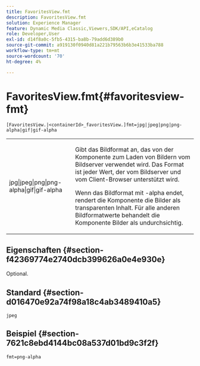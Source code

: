 ```yaml
---
title: FavoritesView.fmt
description: FavoritesView.fmt
solution: Experience Manager
feature: Dynamic Media Classic,Viewers,SDK/API,eCatalog
role: Developer,User
exl-id: d14f8a0c-5fb5-4315-ba8b-79add6d389b0
source-git-commit: a919130f0940d81a221b79563b6b3e41533ba788
workflow-type: tm+mt
source-wordcount: '70'
ht-degree: 4%

---
```


# FavoritesView.fmt{#favoritesview-fmt}

`[FavoritesView.|<containerId>_favoritesView.]fmt=jpg|jpeg|png|png-alpha|gif|gif-alpha`

<table id="table_2B109D2F91E64B5382B31921C3780FA5"> 
 <tbody> 
  <tr> 
   <td colname="col1"> <p><span class="codeph"> jpg|jpeg|png|png-alpha|gif|gif-alpha</span> </p> </td> 
   <td colname="col2"> <p> Gibt das Bildformat an, das von der Komponente zum Laden von Bildern vom Bildserver verwendet wird. Das Format ist jeder Wert, der vom Bildserver und vom Client-Browser unterstützt wird. </p> <p>Wenn das Bildformat mit <span class="codeph"> -alpha</span> endet, rendert die Komponente die Bilder als transparenten Inhalt. Für alle anderen Bildformatwerte behandelt die Komponente Bilder als undurchsichtig. </p> </td> 
  </tr> 
 </tbody> 
</table>

## Eigenschaften {#section-f42369774e2740dcb399626a0e4e930e}

Optional.

## Standard {#section-d016470e92a74f98a18c4ab3489410a5}

`jpeg`

## Beispiel {#section-7621c8ebd4144bc08a537d01bd9c3f2f}

`fmt=png-alpha`
